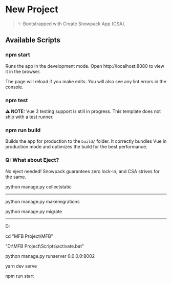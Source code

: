 # New Project

> ✨ Bootstrapped with Create Snowpack App (CSA).

## Available Scripts

### npm start

Runs the app in the development mode.
Open http://localhost:8080 to view it in the browser.

The page will reload if you make edits.
You will also see any lint errors in the console.

### npm test

**⚠️ NOTE:** Vue 3 testing support is still in progress. This template does not ship with a test runner.

### npm run build

Builds the app for production to the `build/` folder.
It correctly bundles Vue in production mode and optimizes the build for the best performance.

### Q: What about Eject?

No eject needed! Snowpack guarantees zero lock-in, and CSA strives for the same.



python manage.py collectstatic

------------------------

python manage.py makemigrations

python manage.py migrate

-------------------------

D:

cd "MFB Project\MFB"

"D:\MFB Project\Scripts\activate.bat"

python manage.py runserver 0.0.0.0:8002

yarn dev serve

npm run start